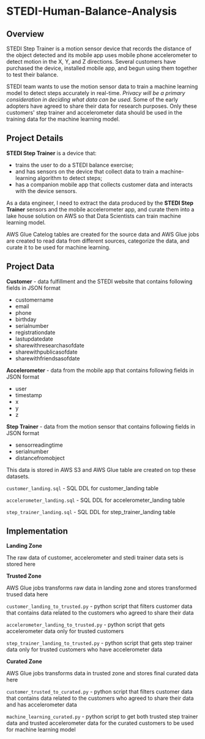 # STEDI-Human-Balance-Analysis
## Overview

STEDI Step Trainer is a motion sensor device that records the distance of the object detected and its mobile app uses mobile phone accelerometer to detect motion in the X, Y, and Z directions. Several customers have purchased the device, installed mobile app, and begun using them together to test their balance. 

STEDI team wants to use the motion sensor data to train a machine learning model to detect steps accurately in real-time. *Privacy will be a primary consideration in deciding what data can be used*. Some of the early adopters have agreed to share their data for research purposes. Only these customers' step trainer and accelerometer data should be used in the training data for the machine learning model.

## Project Details

**STEDI Step Trainer** is a device that:
* trains the user to do a STEDI balance exercise;
* and has sensors on the device that collect data to train a machine-learning algorithm to detect steps;
* has a companion mobile app that collects customer data and interacts with the device sensors.

As a data engineer, I need to extract the data produced by the **STEDI Step Trainer** sensors and the mobile accelerometer app, and curate them into a lake house solution on AWS so that Data Scientists can train machine learning model. 

AWS Glue Catelog tables are created for the source data and AWS Glue jobs are created to read data from different sources, categorize the data, and curate it to be used for machine learning.

## Project Data

**Customer** -  data fulfillment and the STEDI website that contains following fields in JSON format
* customername
* email
* phone
* birthday
* serialnumber
* registrationdate
* lastupdatedate
* sharewithresearchasofdate
* sharewithpublicasofdate
* sharewithfriendsasofdate

**Accelerometer** - data from the mobile app that contains  following fields in JSON format
* user
* timestamp
* x
* y
* z

**Step Trainer** - data from the motion sensor that contains  following fields in JSON format
* sensorreadingtime
* serialnumber
* distancefromobject

This data is stored in AWS S3 and AWS Glue table are created on top these datasets.

`customer_landing.sql` - SQL DDL for customer_landing table

`accelerometer_landing.sql` - SQL DDL for accelerometer_landing table

`step_trainer_landing.sql` - SQL DDL for step_trainer_landing table 

## Implementation

**Landing Zone** 

The raw data of customer, accelerometer and stedi trainer data sets is stored here

**Trusted Zone**

AWS Glue jobs transforms raw data in landing zone and stores transformed trused data here

`customer_landing_to_trusted.py` - python script that filters customer data that contains data related to the customers who agreed to share their data

`accelerometer_landing_to_trusted.py` - python script that gets accelerometer data only for trusted customers

`step_trainer_landing_to_trusted.py` - python script that gets step trainer data only for trusted customers who have accelerometer data

**Curated Zone** 

AWS Glue jobs transforms data in trusted zone and stores final curated data here

`customer_trusted_to_curated.py` - python script that filters customer data that contains data related to the customers who agreed to share their data and has accelerometer data

`machine_learning_curated.py` - python script to get both trusted step trainer data and trusted accelerometer data for the curated customers to be used for machine learning model



